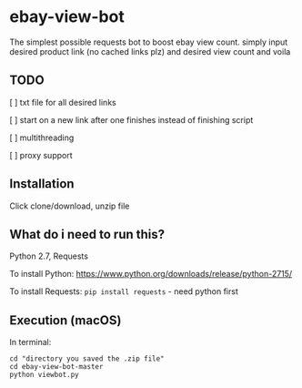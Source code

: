 # ebay-view-bot
The simplest possible requests bot to boost ebay view count. simply input desired product link (no cached links plz) and desired view count and voila

## TODO
[ ] txt file for all desired links 

[ ] start on a new link after one finishes instead of finishing script

[ ] multithreading

[ ] proxy support

## Installation
Click clone/download, unzip file 

## What do i need to run this?
Python 2.7, Requests

To install Python: https://www.python.org/downloads/release/python-2715/

To install Requests: `pip install requests` - need python first

## Execution (macOS)

In terminal:

```
cd "directory you saved the .zip file"
cd ebay-view-bot-master
python viewbot.py
```
